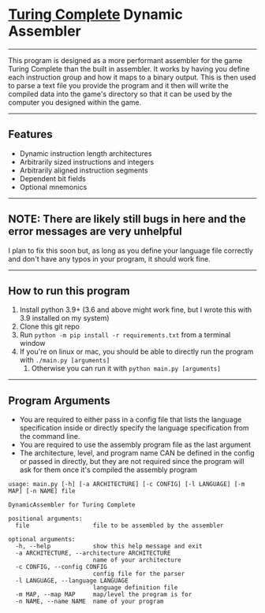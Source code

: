 # [Turing Complete](https://turingcomplete.game/) Dynamic Assembler

---

This program is designed as a more performant assembler for the game Turing Complete than the built in assembler.
It works by having you define each instruction group and how it maps to a binary output. This is then used to parse
a text file you provide the program and it then will write the compiled data into the game's directory so that it
can be used by the computer you designed within the game.

---

## Features

- Dynamic instruction length architectures
- Arbitrarily sized instructions and integers
- Arbitrarily aligned instruction segments
- Dependent bit fields
- Optional mnemonics

---

## NOTE: There are likely still bugs in here and the error messages are very unhelpful

I plan to fix this soon but, as long as you define your language file correctly and don't have any typos in your
program, it should work fine.

---

## How to run this program

1. Install python 3.9+ (3.6 and above might work fine, but I wrote this with 3.9 installed on my system)
2. Clone this git repo
3. Run `python -m pip install -r requirements.txt` from a terminal window
4. If you're on linux or mac, you should be able to directly run the program with `./main.py [arguments]`
   1. Otherwise you can run it with `python main.py [arguments]`

---

## Program Arguments

- You are required to either pass in a config file that lists the language specification inside or directly specify
the language specification from the command line.
- You are required to use the assembly program file as the last argument
- The architecture, level, and program name CAN be defined in the config or passed in directly, but they are not
required since the program will ask for them once it's compiled the assembly program

```
usage: main.py [-h] [-a ARCHITECTURE] [-c CONFIG] [-l LANGUAGE] [-m MAP] [-n NAME] file

DynamicAssembler for Turing Complete

positional arguments:
  file                  file to be assembled by the assembler

optional arguments:
  -h, --help            show this help message and exit
  -a ARCHITECTURE, --architecture ARCHITECTURE
                        name of your architecture
  -c CONFIG, --config CONFIG
                        config file for the parser
  -l LANGUAGE, --language LANGUAGE
                        language definition file
  -m MAP, --map MAP     map/level the program is for
  -n NAME, --name NAME  name of your program
```